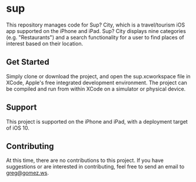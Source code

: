 # sup
This repository manages code for Sup? City, which is a travel/tourism iOS app supported on the iPhone and iPad. Sup? City displays nine categories (e.g. "Restaurants") and a search functionality for a user to find places of interest based on their location.

## Get Started
Simply clone or download the project, and open the sup.xcworkspace file in XCode, Apple's free integrated development environment. The project can be compiled and run from within XCode on a simulator or physical device.

## Support
This project is supported on the iPhone and iPad, with a deployment target of iOS 10.

## Contributing
At this time, there are no contributions to this project. If you have suggestions or are interested in contributing, feel free to send an email to <greg@gomez.ws>.
